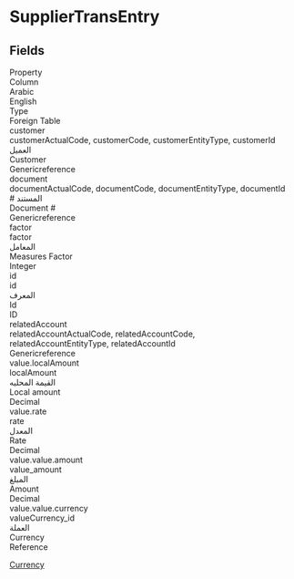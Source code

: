 # SupplierTransEntry

<ContentFilter/>

<div class='searchable'>

## Fields

<div class="row header-row">
<div class="cell">Property</div>
<div class="cell">Column</div>
<div class="cell">Arabic</div>
<div class="cell">English</div>
<div class="cell">Type</div>
<div class="cell">Foreign Table</div>
</div><div class="row searchable" id="customer">
<div class="cell" data-label="Property">customer</div>
<div class="cell gen-ref-column" data-label="Column">customerActualCode,  customerCode,  customerEntityType,  customerId</div>
<div class="cell" data-label="Arabic">العميل</div>
<div class="cell" data-label="English">Customer</div>
<div class="cell" data-label="Type">Genericreference</div>

</div>

<div class="row searchable" id="document">
<div class="cell" data-label="Property">document</div>
<div class="cell gen-ref-column" data-label="Column">documentActualCode,  documentCode,  documentEntityType,  documentId</div>
<div class="cell" data-label="Arabic"> # المستند</div>
<div class="cell" data-label="English"> Document #</div>
<div class="cell" data-label="Type">Genericreference</div>

</div>

<div class="row searchable" id="factor">
<div class="cell" data-label="Property">factor</div>
<div class="cell" data-label="Column">factor</div>
<div class="cell" data-label="Arabic">المعامل</div>
<div class="cell" data-label="English">Measures Factor</div>
<div class="cell" data-label="Type">Integer</div>

</div>

<div class="row searchable" id="id">
<div class="cell" data-label="Property">id</div>
<div class="cell" data-label="Column">id</div>
<div class="cell" data-label="Arabic">المعرف</div>
<div class="cell" data-label="English">Id</div>
<div class="cell" data-label="Type">ID</div>

</div>

<div class="row searchable" id="relatedAccount">
<div class="cell" data-label="Property">relatedAccount</div>
<div class="cell gen-ref-column" data-label="Column">relatedAccountActualCode,  relatedAccountCode,  relatedAccountEntityType,  relatedAccountId</div>
<div class="cell" data-label="Arabic"></div>
<div class="cell" data-label="English"></div>
<div class="cell" data-label="Type">Genericreference</div>

</div>

<div class="row searchable" id="value.localAmount">
<div class="cell" data-label="Property">value.localAmount</div>
<div class="cell" data-label="Column">localAmount</div>
<div class="cell" data-label="Arabic">القيمة المحليه</div>
<div class="cell" data-label="English">Local amount</div>
<div class="cell" data-label="Type">Decimal</div>

</div>

<div class="row searchable" id="value.rate">
<div class="cell" data-label="Property">value.rate</div>
<div class="cell" data-label="Column">rate</div>
<div class="cell" data-label="Arabic">المعدل</div>
<div class="cell" data-label="English">Rate</div>
<div class="cell" data-label="Type">Decimal</div>

</div>

<div class="row searchable" id="value.value.amount">
<div class="cell" data-label="Property">value.value.amount</div>
<div class="cell" data-label="Column">value_amount</div>
<div class="cell" data-label="Arabic"> المبلغ</div>
<div class="cell" data-label="English"> Amount</div>
<div class="cell" data-label="Type">Decimal</div>

</div>

<div class="row searchable" id="value.value.currency">
<div class="cell" data-label="Property">value.value.currency</div>
<div class="cell" data-label="Column">valueCurrency_id</div>
<div class="cell" data-label="Arabic">العملة</div>
<div class="cell" data-label="English">Currency</div>
<div class="cell" data-label="Type">Reference</div>
<div class="cell" data-label="Foreign Table">

 [Currency](/entities/basic/Currency.md) 
</div>
</div>


</div>


